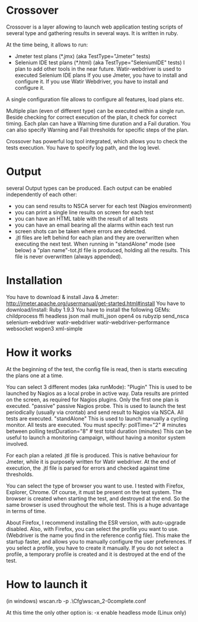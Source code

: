 Crossover
=========

Crossover is a layer allowing to launch web application testing scripts of several type and gathering results in several ways.
It is written in ruby.

At the time being, it allows to run:
- Jmeter  test plans (*.jmx)  (aka TestType="Jmeter" tests)
- Selenium IDE test plans (*.html) (aka TestType="SeleniumIDE" tests)
I plan to add other tools in the near future.
Watir-webdriver is used to executed Selenium IDE plans
If you use Jmeter, you have to install and configure it.
If you use Watir Webdriver, you have to install and configure it.

A single configuration file allows to configure all features, load plans etc.

Multiple plan (even of different type) can be executed within a single run.
Beside checking for correct execution of the plan, it check for correct timing.
Each plan can have a Warning time duration and a Fail duration.
You can also specify Warning and Fail thresholds for specific steps of the plan.

Crossover has powerful log tool integrated, which allows you to check the tests execution.
You have to specify log path, and the log level.

Output
=====
several Output types can be produced. 
Each output can be enabled independently of each other:
- you can send results to NSCA server for each test (Nagios environment)
- you can print a single line results on screen for each test 
- you can have an HTML table with the result of all tests
- you can have an email bearing all the alarms within each test run
- screen shots can be taken where errors are detected.
- .jtl files are left behind for each plan and they are overwritten when executing the next test.
  When running in "standAlone" mode (see below) a "plan name"-tot.jtl file is produced, holding all the results.
  This file is never overwritten (always appended).

Installation
============
You have to download & install Java & Jmeter:
 http://jmeter.apache.org/usermanual/get-started.html#install
You have to download/install:
 Ruby 1.9.3
You have to install the following GEMs:
 childprocess
 ffi
 headless
 json
 mail
 multi_json
 open4
 os
 rubyzip
 send_nsca
 selenium-webdriver
 watir-webdriver
 watir-webdriver-performance
 websocket
 wopen3
 xml-simple

 
How it works
============
At the beginning of the test, the config file is read, then is starts executing the plans one at a time.

You can select 3 different modes (aka runMode):
"Plugin"		This is used to be launched by Nagios as a local probe in active way.
				Data results are printed on the screen, as required for Nagios plugins.
				Only the first one plan is executed.
"passive"		passive Nagios probe.
				This is used to launch the test periodically (usually via crontab) and send result to Nagios via NSCA.
				All tests are executed.
"standAlone"	This is used to launch manually a cycling monitor. All tests are executed.
				You must specify:
					pollTime="2"		# minutes between polling
					testDuration="8"	# test total duration (minutes)
				This can be useful to launch a monitoring campaign, without having a monitor system involved.
  
For each plan a related .jtl file is produced.
This is native behaviour for Jmeter, while it is purposely written for Watir webdriver.
At the end of execution, the .jtl file is parsed for errors and checked against time thresholds.

You can select the type of browser you want to use.
I tested with Firefox, Explorer, Chrome. Of course, it must be present on the test system.
The browser is created when starting the test, and destroyed at the end. So the same browser is used throughout the whole test. 
This is a huge advantage in terms of time.

About Firefox, I recommend installing the ESR version, with auto-upgrade disabled.
Also, with Firefox, you can select the profile you want to use. (Webdriver is the name you find in the reference config file).
This make the startup faster, and allows you to manually configure the user preferences.
If you select a profile, you have to create it manually.
If you do not select a profile, a temporary profile is created and it is destroyed at the end of the test.


How to launch it
================
(in windows)
wscan.rb -p .\Cfg\wscan_2-0complete.conf

At this time the only other option is:
  -x enable headless mode (Linux only)
